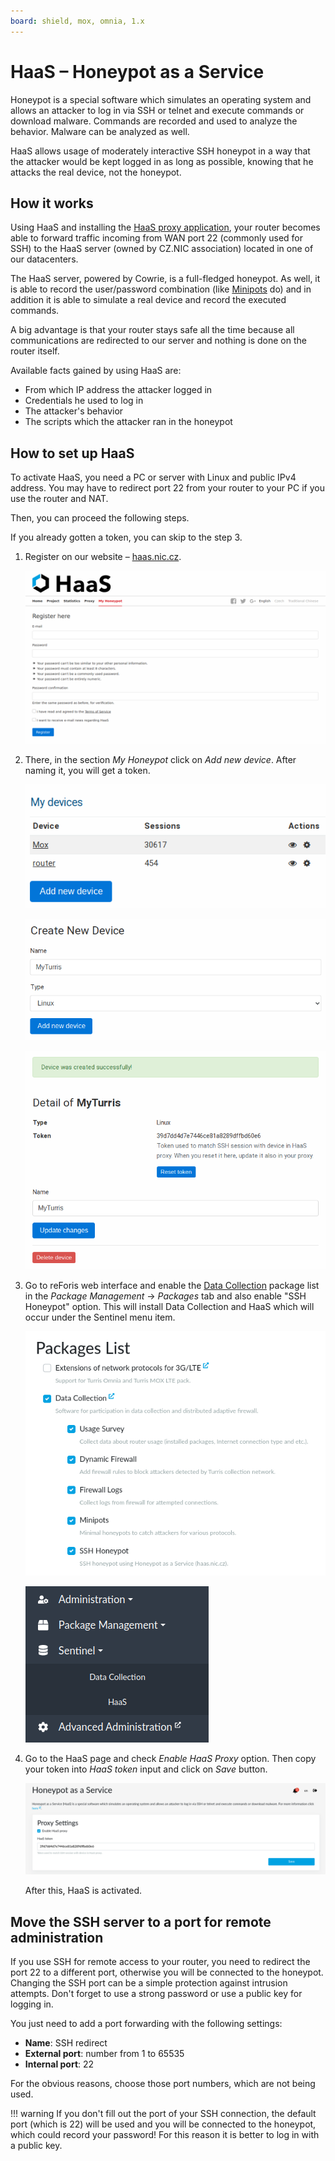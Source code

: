 ```yaml
---
board: shield, mox, omnia, 1.x
---
```


# HaaS – Honeypot as a Service

Honeypot is a special software which simulates an operating system and allows an
attacker to log in via SSH or telnet and execute commands or download malware.
Commands are recorded and used to analyze the behavior. Malware can be analyzed
as well.

HaaS allows usage of moderately interactive SSH honeypot in a way that the
attacker would be kept logged in as long as possible, knowing that he attacks
the real device, not the honeypot.

## How it works

Using HaaS and installing the
[HaaS proxy application](https://haas.nic.cz/proxy/), your router becomes able
to forward traffic incoming from WAN port 22 (commonly used for SSH) to the HaaS
server (owned by CZ.NIC association) located in one of our datacenters.

The HaaS server, powered by Cowrie, is a full-fledged honeypot. As well, it is
able to record the user/password combination (like
[Minipots](collect.md#minipot) do) and in addition it is able to simulate a real
device and record the executed commands.

A big advantage is that your router stays safe all the time because all
communications are redirected to our server and nothing is done on the router
itself.

Available facts gained by using HaaS are:

- From which IP address the attacker logged in
- Credentials he used to log in
- The attacker's behavior
- The scripts which the attacker ran in the honeypot

## How to set up HaaS

To activate HaaS, you need a PC or server with Linux and public IPv4 address. You may have to redirect port 22 from your router to your PC if you use the router and NAT. 

Then, you can proceed the following steps.

If you already gotten a token, you can skip to the step 3.

1. Register on our website – [haas.nic.cz](https://haas.nic.cz/).

   ![Registration](registration.png)

2. There, in the section _My Honeypot_ click on _Add new device_. After naming
   it, you will get a token.

   ![Add new device](add-new-device.png)

   ![Create new device](create-new-device.png)

   ![Device token](device-token.png)

3. Go to reForis web interface and enable the [Data Collection](collect.md)
   package list in the _Package Management_ -> _Packages_ tab and also enable
   "SSH Honeypot" option. This will install Data Collection and HaaS which will
   occur under the Sentinel menu item.

   ![Enable Data Collection](packages.png)

   ![Sentinel menu item](sentinel.png)

4. Go to the HaaS page and check _Enable HaaS Proxy_ option. Then copy your
   token into _HaaS token_ input and click on _Save_ button.

   ![Proxy settings](proxy-settings.png)

   After this, HaaS is activated.

## Move the SSH server to a port for remote administration

If you use SSH for remote access to your router, you need to redirect the port
22 to a different port, otherwise you will be connected to the honeypot.
Changing the SSH port can be a simple protection against intrusion attempts.
Don't forget to use a strong password or use a public key for logging in.

You just need to add a port forwarding with the following settings:

- **Name**: SSH redirect
- **External port**: number from 1 to 65535
- **Internal port**: 22

For the obvious reasons, choose those port numbers, which are not being used.

!!! warning
      If you don't fill out the port of your SSH connection, the default port (which is 22) will be used and you will be connected to the honeypot, which could record your password! For this reason it is better to log in with a public key.
